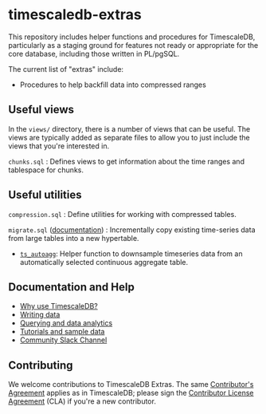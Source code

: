# timescaledb-extras

This repository includes helper functions and procedures for TimescaleDB,
particularly as a staging ground for features not ready or appropriate for the
core database, including those written in PL/pgSQL.

The current list of "extras" include:

- Procedures to help backfill data into compressed ranges

## Useful views

In the `views/` directory, there is a number of views that can be
useful. The views are typically added as separate files to allow you
to just include the views that you're interested in.

`chunks.sql`
: Defines views to get information about the time ranges and tablespace for chunks.

## Useful utilities

`compression.sql`
: Define utilities for working with compressed tables.

`migrate.sql` ([documentation](docs/migrate.md))
: Incrementally copy existing time-series data from large tables into a new hypertable.

- [`ts_autoagg`](/docs/auto_aggregate_selection.md): Helper function to downsample timeseries data from an automatically selected continuous aggregate table.

## Documentation and Help

- [Why use TimescaleDB?](https://tsdb.co/GitHubTimescaleIntro)
- [Writing data](https://tsdb.co/GitHubTimescaleWriteData)
- [Querying and data analytics](https://tsdb.co/GitHubTimescaleReadData)
- [Tutorials and sample data](https://tsdb.co/GitHubTimescaleTutorials)
- [Community Slack Channel](https://slack.timescale.com)

## Contributing

We welcome contributions to TimescaleDB Extras. The same [Contributor's
Agreement](//github.com/timescale/timescaledb/blob/master/CONTRIBUTING.md)
applies as in TimescaleDB; please sign the [Contributor License
Agreement](https://cla-assistant.io/timescale/timescaledb-extras) (CLA) if
you're a new contributor.

